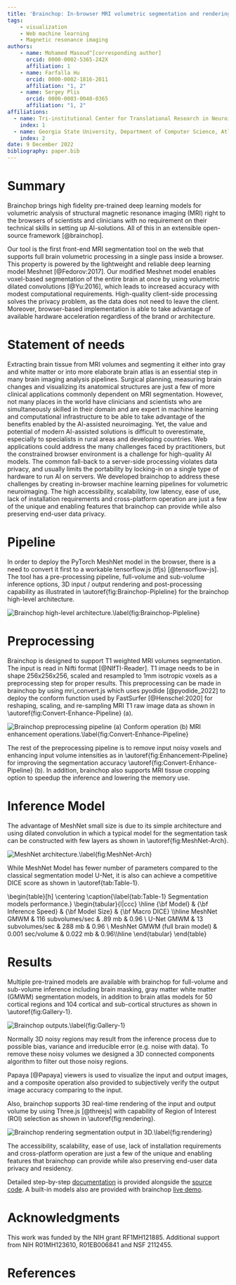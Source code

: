 ```yaml
---
title: 'Brainchop: In-browser MRI volumetric segmentation and rendering'
tags:
    - visualization
    - Web machine learning
    - Magnetic resonance imaging
authors:
    - name: Mohamed Masoud^[corresponding author]
      orcid: 0000-0002-5365-242X
      affiliation: 1
    - name: Farfalla Hu
      orcid: 0000-0002-1816-2011
      affiliation: "1, 2"
    - name: Sergey Plis
      orcid: 0000-0003-0040-0365
      affiliation: "1, 2"
affiliations:
  - name: Tri-institutional Center for Translational Research in Neuroimaging and Data Science (TReNDS), Georgia State University, Georgia Institute of Technology, Emory University, Atlanta, GA, USA
    index: 1
  - name: Georgia State University, Department of Computer Science, Atlanta, GA, USA
    index: 2
date: 9 December 2022
bibliography: paper.bib
---
```


# Summary

Brainchop brings high fidelity pre-trained deep learning models for volumetric analysis of structural magnetic resonance imaging (MRI) right to the browsers of scientists and clinicians with no requirement on their technical skills in setting up AI-solutions.  All of this in an extensible open-source framework [@brainchop].  

Our tool is  the first front-end MRI segmentation tool on the web that supports full brain volumetric processing in a single pass inside a browser. This property is powered by the lightweight and reliable deep learning model Meshnet [@Fedorov:2017]. Our modified Meshnet model enables voxel-based segmentation of the entire brain at once by using volumetric dilated convolutions [@Yu:2016], which leads to increased accuracy with modest computational requirements. High-quality client-side processing solves the privacy problem, as the data does not need to leave the client. Moreover, browser-based implementation is able to take advantage of available hardware acceleration regardless of the brand or architecture.



# Statement of needs

Extracting brain tissue from MRI volumes and segmenting it either into gray and white matter or into more elaborate brain atlas is an essential step in many brain imaging analysis  pipelines.  Surgical planning, measuring brain changes and visualizing its anatomical structures are just a few of more clinical applications commonly dependent on MRI segmentation. However, not many places in the world have clinicians and scientists who are simultaneously skilled in their domain and are expert in machine learning and computational infrastructure to be able to take advantage of the benefits enabled by the AI-assisted neuroimaging. Yet, the value and potential of modern AI-assisted solutions is difficult to overestimate, especially to specialists in rural areas and developing countries. Web applications could address the many challenges faced by practitioners, but the constrained browser environment is a challenge for high-quality AI models. The common fall-back to a server-side processing violates data privacy, and usually limits the portability by locking-in on a single type of hardware to run AI on servers. We developed brainchop to address these challenges by creating in-browser machine learning pipelines for volumetric neuroimaging. The high accessibility, scalability, low latency,  ease of use, lack of installation requirements and cross-platform operation are just a few of the unique and  enabling features that brainchop can provide while also preserving  end-user data privacy.



# Pipeline

In order to deploy the PyTorch MeshNet model in the browser, there is a  need to convert it first  to a workable tensorflow.js (tfjs) [@tensorflow-js]. The tool has a pre-processing pipeline, full-volume and sub-volume inference options, 3D input / output rendering and post-processing capability as illustrated in \autoref{fig:Brainchop-Pipleline} for the brainchop high-level architecture.

![Brainchop high-level architecture.\label{fig:Brainchop-Pipleline}](BrainchopPipleline.png)

# Preprocessing

Brainchop is designed to support T1 weighted MRI volumes segmentation. The input is read in Nifti format [@NIfTI-Reader]. T1 image needs to be in shape 256x256x256, scaled and resampled to 1mm isotropic voxels as a preprocessing step for proper results. This preprocessing can be made in brainchop by using mri_convert.js which uses pyodide [@pyodide_2022] to deploy the conform function used by FastSurfer [@Henschel:2020] for reshaping,  scaling, and  re-sampling  MRI T1 raw image data as shown in  \autoref{fig:Convert-Enhance-Pipeline} (a).

![Brainchop preprocessing pipeline (a) Conform operation (b) MRI enhancement operations.\label{fig:Convert-Enhance-Pipeline}](ConvertAndEnhancePipeline.png)


The rest of the preprocessing pipeline is to remove input noisy voxels and enhancing input volume intensities as in \autoref{fig:Enhancement-Pipeline} for improving the segmentation accuracy \autoref{fig:Convert-Enhance-Pipeline} (b). In addition, brainchop also supports  MRI tissue cropping option to speedup the inference and lowering the memory use. 




# Inference Model

The advantage of MeshNet small size is due to its simple  architecture and using dilated convolution in which a typical model for the segmentation task can be constructed with few layers as shown in \autoref{fig:MeshNet-Arch}.

![MeshNet architecture.\label{fig:MeshNet-Arch}](MeshNetArch.png)

While MeshNet Model has fewer number of parameters compared to the classical segmentation model U-Net, it is also can achieve a competitive DICE score as shown in \autoref{tab:Table-1}.


\begin{table}[h] \centering \caption{\label{tab:Table-1} Segmentation models performance.}  \begin{tabular}{l|ccc} \hline  {\bf Model} & {\bf Inference Speed} & {\bf Model Size} & {\bf Macro DICE} \\\hline MeshNet GMWM & 116 subvolumes/sec & .89 mb & 0.96 \\ U-Net GMWM & 13  subvolumes/sec &  288 mb & 0.96 \\ MeshNet GMWM (full brain model) & 0.001 sec/volume &  0.022 mb & 0.96\\\hline \end{tabular} \end{table}


# Results

Multiple pre-trained models are available with brainchop for full-volume and sub-volume inference including brain masking, gray matter white matter (GMWM) segmentation models, in addition to brain atlas models for 50 cortical regions and 104 cortical and sub-cortical structures as shown in \autoref{fig:Gallery-1}.

![Brainchop outputs.\label{fig:Gallery-1}](Gallery.png)

Normally 3D noisy regions may result from the inference process due to possible bias, variance and irreducible error (e.g. noise with data). To remove these noisy volumes we designed a 3D connected components algorithm to filter out those noisy regions. 

Papaya [@Papaya] viewers is used to visualize the input and output images, and a composite operation also provided to subjectively verify the output image accuracy comparing to the input. 

Also, brainchop supports 3D real-time rendering of the input and output volume by using Three.js [@threejs] with capability of Region of Interest (ROI) selection as shown in \autoref{fig:rendering}.

![Brainchop rendering segmentation output in 3D.\label{fig:rendering}](Output.png)

The accessibility, scalability, ease of use, lack of installation requirements and cross-platform operation are just a few of the unique and  enabling features that brainchop can provide while also preserving  end-user data privacy and residency. 


Detailed step-by-step [documentation](https://github.com/neuroneural/brainchop/wiki) is provided alongside the [source code](https://github.com/neuroneural/brainchop). A built-in models also are provided with brainchop  [live demo](https://neuroneural.github.io/brainchop/). 


# Acknowledgments

This work was funded by the NIH grant RF1MH121885. Additional support from NIH R01MH123610, R01EB006841 and NSF 2112455.


# References


